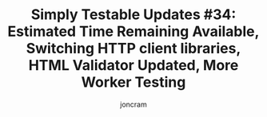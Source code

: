 ---
title: "Simply Testable Updates #34: Estimated Time Remaining Available, Switching HTTP client libraries,  HTML Validator Updated, More Worker Testing"
short_title: "Simply Testable Updates #34: Estimated Time Remaining Available"
author: joncram
newsletter_meta:
    issue_number: 34th
    url: https://us5.campaign-archive2.com/?u=ac75e33d993d2b502e333ddd0&amp;id=7d0d86aecd
    closing_sentence: Expect the next newsletter in a week from now on April 10.
    highlights:
        - Estimated Time Remaining Available
        - Switching HTTP Client Libraries
        - More Worker Testing
        - HTML Validator Updated (fixes issue)
---